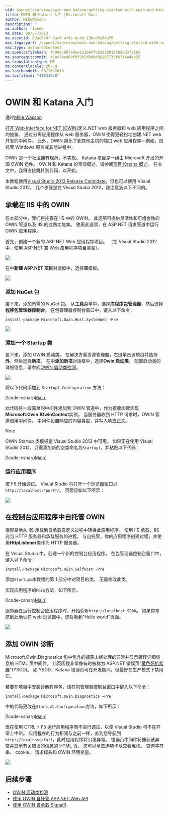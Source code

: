 ```yaml
---
uid: aspnet/overview/owin-and-katana/getting-started-with-owin-and-katana
title: OWIN 和 Katana 入门 |Microsoft Docs
author: MikeWasson
description: ''
ms.author: riande
ms.date: 09/27/2013
ms.assetid: 6dae249f-5ac6-4f6e-bc49-13bcd5a54a70
msc.legacyurl: /aspnet/overview/owin-and-katana/getting-started-with-owin-and-katana
msc.type: authoredcontent
ms.openlocfilehash: f400ec887bdee123084f582d18016fb5ed3f2165
ms.sourcegitcommit: 45ac74e400f9f2b7dbded66297730f6f14a4eb25
ms.translationtype: MT
ms.contentlocale: zh-CN
ms.lasthandoff: 08/16/2018
ms.locfileid: "41831058"
---
```

<a name="getting-started-with-owin-and-katana"></a>OWIN 和 Katana 入门
====================
通过[Mike Wasson](https://github.com/MikeWasson)

[打开 Web Interface for.NET (OWIN)](http://owin.org/)定义.NET web 服务器和 web 应用程序之间的抽象。 通过分离应用程序从 web 服务器，OWIN 使得更轻松地创建.NET web 开发的中间件。 此外，OWIN 简化了到其他主机的端口 web 应用程序&#8212;例如，自托管 Windows 服务或其他进程中。

OWIN 是一个社区拥有规范，不实现。 Katana 项目是一组由 Microsoft 开发的开源 OWIN 组件。 OWIN 和 Katana 的常规概述，请参阅[项目 Katana 概述](an-overview-of-project-katana.md)。 在本文中，我将直接跳转到代码，以开始。

本教程使用[Visual Studio 2013 Release Candidate](https://go.microsoft.com/fwlink/?LinkId=306566)，但也可以使用 Visual Studio 2012。 几个步骤是在 Visual Studio 2012，我注意到以下不同的。

## <a name="host-owin-in-iis"></a>承载在 IIS 中的 OWIN

在本部分中，我们将托管在 IIS 中的 OWIN。 此选项可提供灵活性和可组合性的 OWIN 管道以及 IIS 的成熟功能集。 使用此选项，在 ASP.NET 请求管道中运行 OWIN 应用程序。

首先，创建一个新的 ASP.NET Web 应用程序项目。 （在 Visual Studio 2012 中，使用 ASP.NET 空 Web 应用程序项目类型）。

![](getting-started-with-owin-and-katana/_static/image1.png)

在中**新建 ASP.NET 项目**对话框中，选择**空**模板。

![](getting-started-with-owin-and-katana/_static/image2.png)

### <a name="add-nuget-packages"></a>添加 NuGet 包

接下来，添加所需的 NuGet 包。 从**工具**菜单中，选择**库程序包管理器**，然后选择**程序包管理器控制台**。 在包管理器控制台窗口中，键入以下命令：

`install-package Microsoft.Owin.Host.SystemWeb –Pre`

![](getting-started-with-owin-and-katana/_static/image3.png)

### <a name="add-a-startup-class"></a>添加一个 Startup 类

接下来，添加 OWIN 启动类。 在解决方案资源管理器，右键单击该项目并选择**外**，然后选择**新项**。 在中**添加新项**对话框中，选择**Owin 启动类**。 配置启动类的详细信息，请参阅[OWIN 启动类检测](owin-startup-class-detection.md)。

![](getting-started-with-owin-and-katana/_static/image4.png)

将以下代码添加到 `Startup1.Configuration` 方法：

[!code-csharp[Main](getting-started-with-owin-and-katana/samples/sample1.cs?highlight=3)]

此代码将一段简单的中间件添加到 OWIN 管道中，作为接收函数实现**Microsoft.Owin.IOwinContext**实例。 当服务器收到 HTTP 请求时，OWIN 管道调用中间件。 中间件设置响应的内容类型，并写入响应正文。

> [!NOTE]
> OWIN Startup 类模板是 Visual Studio 2013 中可用。 如果正在使用 Visual Studio 2012，只需添加新的空类命名为`Startup1`，并粘贴以下代码：


[!code-csharp[Main](getting-started-with-owin-and-katana/samples/sample2.cs)]

### <a name="run-the-application"></a>运行应用程序

按 F5 开始调试。 Visual Studio 将打开一个浏览器窗口以`http://localhost:*port*/`。 页面应如以下所示：

![](getting-started-with-owin-and-katana/_static/image5.png)

## <a name="self-host-owin-in-a-console-application"></a>在控制台应用程序中自托管 OWIN

很容易地从 IIS 承载到自承载自定义过程中转换此应用程序。 使用 IIS 承载，IIS 充当 HTTP 服务器和承载服务的进程。 与自托管，你的应用程序创建过程，并使用**HttpListener**类作为 HTTP 服务器。

在 Visual Studio 中，创建一个新的控制台应用程序。 在包管理器控制台窗口中，键入以下命令：

`Install-Package Microsoft.Owin.SelfHost -Pre`

添加`Startup1`本教程的第 1 部分中对项目的类。 无需修改此类。

实现应用程序的`Main`方法，如下所示。

[!code-csharp[Main](getting-started-with-owin-and-katana/samples/sample3.cs)]

服务器在运行控制台应用程序时，开始侦听`http://localhost:9000`。 如果你导航到此地址在 web 浏览器中，您将看到"Hello world"页面。

![](getting-started-with-owin-and-katana/_static/image6.png)

## <a name="add-owin-diagnostics"></a>添加 OWIN 诊断

Microsoft.Owin.Diagnostics 包中包含的捕获未经处理的异常并显示错误详细信息的 HTML 页中间件。 此页函数非常像有时被称为 ASP.NET 错误页"[黄色死机紫屏](http://en.wikipedia.org/wiki/Yellow_Screen_of_Death#Yellow)"(YSOD)。 如 YSOD，Katana 错误页可在开发期间，但最好在生产模式下禁用它。

若要在项目中安装诊断程序包，请在包管理器控制台窗口中键入以下命令：

`install-package Microsoft.Owin.Diagnostics –Pre`

中的代码更改在`Startup1.Configuration`方法，如下所示：

[!code-csharp[Main](getting-started-with-owin-and-katana/samples/sample4.cs?highlight=4,9-12)]

现在使用 CTRL + F5 运行应用程序而不进行调试，以便 Visual Studio 将不在异常上中断。 应用程序的行为相同与之前一样，直到您导航到`http://localhost/fail`，此时应用程序将引发异常。 错误页中间件将捕获该异常并显示有关错误的信息的 HTML 页。 您可以单击选项卡以查看堆栈、 查询字符串、 cookie、 请求标头和 OWIN 环境变量。

![](getting-started-with-owin-and-katana/_static/image7.png)

## <a name="next-steps"></a>后续步骤

- [OWIN 启动类检测](owin-startup-class-detection.md)
- [使用 OWIN 自托管 ASP.NET Web API](../../../web-api/overview/hosting-aspnet-web-api/use-owin-to-self-host-web-api.md)
- [使用 OWIN 自承载 SignalR](../../../signalr/overview/deployment/tutorial-signalr-self-host.md)
